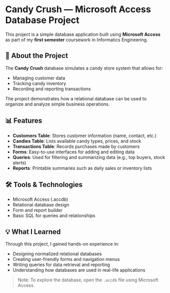 # Candy Crush — Microsoft Access Database Project

This project is a simple database application built using **Microsoft Access** as part of my **first semester** coursework in Informatics Engineering.

## 🍭 About the Project

The **Candy Crush** database simulates a candy store system that allows for:

- Managing customer data
- Tracking candy inventory
- Recording and reporting transactions

The project demonstrates how a relational database can be used to organize and analyze simple business operations.

## 📊 Features

- **Customers Table**: Stores customer information (name, contact, etc.)
- **Candies Table**: Lists available candy types, prices, and stock
- **Transactions Table**: Records purchases made by customers
- **Forms**: Easy-to-use interfaces for adding and editing data
- **Queries**: Used for filtering and summarizing data (e.g., top buyers, stock alerts)
- **Reports**: Printable summaries such as daily sales or inventory lists

## 🛠 Tools & Technologies

- Microsoft Access (.accdb)
- Relational database design
- Form and report builder
- Basic SQL for queries and relationships

## 💡 What I Learned

Through this project, I gained hands-on experience in:

- Designing normalized relational databases
- Creating user-friendly forms and navigation menus
- Writing queries for data retrieval and reporting
- Understanding how databases are used in real-life applications

> Note: To explore the database, open the `.accdb` file using Microsoft Access.
